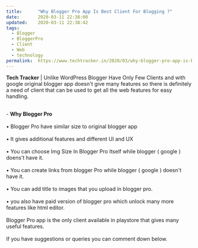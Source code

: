 ```yaml
---
title:		"Why Blogger Pro App Is Best Client For Blogging ?"
date:		2020-03-11 22:38:00
updated:	2020-03-11 22:38:42
tags: 
  - Blogger
  - BloggerPro
  - Client
  - Web
  - technology	
permalink:	https://www.techtracker.in/2020/03/why-blogger-pro-app-is-best-client-for.html
---
```


<b>Tech Tracker</b> | Unlike WordPress Blogger Have Only Few Clients and with google original blogger app doesn't give many features so there is definitely a need of client that can be used to get all the web features for easy handling.<div><br></div><div>- <b>Why Blogger Pro</b></div><div><br></div><div>• Blogger Pro have similar size to original blogger app</div><div><br></div><div>• It gives additional features and different UI and UX</div><div><br></div><div>• You can choose Img Size In Blogger Pro Itself while blogger ( google ) doens't have it.</div><div><br></div><div>• You can create links from blogger Pro while blogger ( google ) doesn't have it.</div><div><br></div><div>• You can add title to images that you upload in blogger pro.</div><div><br></div><div>• you also have paid version of blogger pro which unlock many more features like html editor.</div><div><br></div><div>Blogger Pro app is the only client available in playstore that gives many useful features.</div><div><br></div><div>If you have suggestions or queries you can comment down below.</div>
<!-- no comments on this post -->